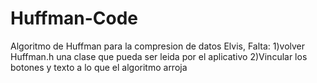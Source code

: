 # Huffman-Code
Algoritmo de Huffman para la compresion de datos
Elvis, Falta:
1)volver Huffman.h una clase que pueda ser leida por el aplicativo
2)Vincular los botones y texto a lo que el algoritmo arroja

